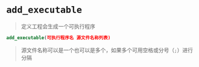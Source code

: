 # `add_executable`

> 定义工程会生成一个可执行程序

```cmake
add_executable(可执行程序名 源文件名称列表)
```

> 源文件名称可以是一个也可以是多个，如果多个可用空格或分号（`;`）进行分隔